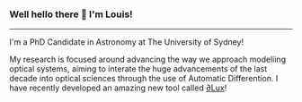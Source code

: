 ### Well hello there 👋 I'm Louis!

---

I'm a PhD Candidate in Astronomy at The University of Sydney!

My research is focused around advancing the way we approach modeliing optical systems, aiming to interate the huge advancements of the last decade into optical sciences through the use of Automatic Differention. I have recently developed an amazing new tool called [∂Lux](https://github.com/LouisDesdoigts/dLux)! 



<!--
**LouisDesdoigts/LouisDesdoigts** is a ✨ _special_ ✨ repository because its `README.md` (this file) appears on your GitHub profile.

Here are some ideas to get you started:

- 🔭 I’m currently working on ...
- 🌱 I’m currently learning ...
- 👯 I’m looking to collaborate on ...
- 🤔 I’m looking for help with ...
- 💬 Ask me about ...
- 📫 How to reach me: ...
- 😄 Pronouns: ...
- ⚡ Fun fact: ...
-->
